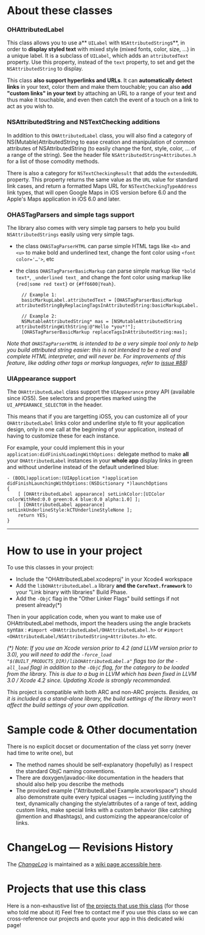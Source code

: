# About these classes

### OHAttributedLabel

This class allows you to use a** `UILabel` with `NSAttributedString`s**, in order to **display styled text** with mixed style (mixed fonts, color, size, ...) in a unique label. It is a subclass of `UILabel`, which adds an `attributedText` property. Use this property, instead of the `text` property, to set and get the `NSAttributedString` to display.

This class **also support hyperlinks and URLs**. It can **automatically detect links** in your text, color them and make them touchable; you can also **add "custom links" in your text** by attaching an URL to a range of your text and thus make it touchable, and even then catch the event of a touch on a link to act as you wish to.

### NSAttributedString and NSTextChecking additions

In addition to this `OHAttributedLabel` class, you will also find a category of NS(Mutable)AttributedString to ease creation and manipulation of common attributes of NSAttributedString (to easily change the font, style, color, ... of a range of the string). See the header file `NSAttributedString+Attributes.h` for a list of those comodity methods.

There is also a category for `NSTextCheckingResult` that adds the `extendedURL` property. This property returns the same value as the `URL` value for standard link cases, and return a formatted Maps URL for `NSTextCheckingTypeAddress` link types, that will open Google Maps in iOS version before 6.0 and the Apple's Maps application in iOS 6.0 and later.

### OHASTagParsers and simple tags support ###

The library also comes with very simple tag parsers to help you build `NSAttributedStrings` easily using very simple tags.

* the class `OHASTagParserHTML` can parse simple HTML tags like `<b>` and `<u>` to make bold and underlined text, change the font color using `<font color='…'>`, etc
* the class `OHASTagParserBasicMarkup` can parse simple markup like `*bold text*`, `_underlined text_` and change the font color using markup like `{red|some red text}` or `{#ff6600|Yeah}`.

        // Example 1:
        basicMarkupLabel.attributedText = [OHASTagParserBasicMarkup attributedStringByReplacingTagsInAttributedString:basicMarkupLabel.attributedText];
    
        // Example 2:
        NSMutableAttributedString* mas = [NSMutableAttributedString attributedStringWithString:@"Hello *you*!"];
        [OHASTagParserBasicMarkup replaceTagsInAttributedString:mas];

_Note that `OHASTagParserHTML` is intended to be a very simple tool only to help you build attributed string easier: this is not intended to be a real and complete HTML interpreter, and will never be. For improvements of this feature, like adding other tags or markup languages, refer to [issue #88](http://github.com/AliSoftware/OHAttributedLabel/issues/88))_

### UIAppearance support ###

The `OHAttributedLabel` class support the `UIAppearance` proxy API (available since iOS5). See selectors and properties marked using the `UI_APPEARANCE_SELECTOR` in the header.

This means that if you are targetting iOS5, you can customize all of your `OHAttributedLabel` links color and underline style to fit your application design, only in one call at the beginning of your application, instead of having to customize these for each instance.

For example, your could implement this in your `application:didFinishLoadingWithOptions:` delegate method to make **all** your `OHAttributedLabel` instances in your **whole app** display links in green and without underline instead of the default underlined blue:

    - (BOOL)application:(UIApplication *)application didFinishLaunchingWithOptions:(NSDictionary *)launchOptions
    {
        [ [OHAttributedLabel appearance] setLinkColor:[UIColor colorWithRed:0.0 green:0.4 blue:0.0 alpha:1.0] ];
        [ [OHAttributedLabel appearance] setLinkUnderlineStyle:kCTUnderlineStyleNone ];
        return YES;
    }

----

# How to use in your project

To use this classes in your project:

* Include the "OHAttributedLabel.xcodeproj" in your Xcode4 workspace
* Add the `libOHAttributedLabel.a` library **and the `CoreText.framework`** to your "Link binary with libraries" Build Phase.
* Add the `-ObjC` flag in the "Other Linker Flags" build settings if not present already(*)

Then in your application code, when you want to make use of OHAttributedLabel methods, import the headers using the angle brackets syntax : `#import <OHAttributedLabel/OHAttributedLabel.h>` or `#import <OHAttributedLabel/NSAttributedString+Attributes.h>` etc.

_(*) Note: If you use an Xcode version prior to 4.2 (and LLVM version prior to 3.0), you will need to add the `-force_load "$(BUILT_PRODUCTS_DIR)/libOHAttributedLabel.a"` flags too (or the `-all_load` flag) in addition to the `-ObjC` flag, for the category to be loaded from the library. This is due to a bug in LLVM which has been fixed in LLVM 3.0 / Xcode 4.2 since. Updating Xcode is strongly recommanded._

This project is compatible with both ARC and non-ARC projects. _Besides, as it is included as a stand-alone library, the build settings of the library won't affect the build settings of your own application._

# Sample code & Other documentation

There is no explicit docset or documentation of the class yet sorry (never had time to write one), but

* The method names should be self-explanatory (hopefully) as I respect the standard ObjC naming conventions.
* There are doxygen/javadoc-like documentation in the headers that should also help you describe the methods
* The provided example ("AttributedLabel Example.xcworkspace") should also demonstrate quite every typical usages — including justifying the text, dynamically changing the style/attributes of a range of text, adding custom links, make special links with a custom behavior (like catching @mention and #hashtags), and customizing the appearance/color of links.

# ChangeLog — Revisions History

The [_ChangeLog_](http://github.com/AliSoftware/OHAttributedLabel/wiki/Revisions-History) is maintained as a [wiki page accessible here](http://github.com/AliSoftware/OHAttributedLabel/wiki/Revisions-History).

# Projects that use this class

Here is a non-exhaustive list of [the projects that use this class](http://github.com/AliSoftware/OHAttributedLabel/wiki/They-use-this-class) (for those who told me about it)
Feel free to contact me if you use this class so we can cross-reference our projects and quote your app in this dedicated wiki page!